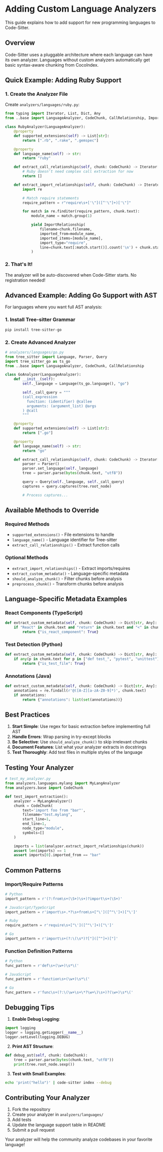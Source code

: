 # Adding Custom Language Analyzers

This guide explains how to add support for new programming languages to Code-Sitter.

## Overview

Code-Sitter uses a pluggable architecture where each language can have its own analyzer. Languages without custom analyzers automatically get basic syntax-aware chunking from CocoIndex.

## Quick Example: Adding Ruby Support

### 1. Create the Analyzer File

Create `analyzers/languages/ruby.py`:

```python
from typing import Iterator, List, Dict, Any
from ..base import LanguageAnalyzer, CodeChunk, CallRelationship, ImportRelationship

class RubyAnalyzer(LanguageAnalyzer):
    @property
    def supported_extensions(self) -> List[str]:
        return [".rb", ".rake", ".gemspec"]

    @property
    def language_name(self) -> str:
        return "ruby"

    def extract_call_relationships(self, chunk: CodeChunk) -> Iterator[CallRelationship]:
        # Ruby doesn't need complex call extraction for now
        return []

    def extract_import_relationships(self, chunk: CodeChunk) -> Iterator[ImportRelationship]:
        import re

        # Match require statements
        require_pattern = r"require\s+['\"]([^'\"]+)['\"]"

        for match in re.finditer(require_pattern, chunk.text):
            module_name = match.group(1)

            yield ImportRelationship(
                filename=chunk.filename,
                imported_from=module_name,
                imported_items=[module_name],
                import_type="require",
                line=chunk.text[:match.start()].count('\n') + chunk.start_line
            )
```

### 2. That's It!

The analyzer will be auto-discovered when Code-Sitter starts. No registration needed!

## Advanced Example: Adding Go Support with AST

For languages where you want full AST analysis:

### 1. Install Tree-sitter Grammar

```bash
pip install tree-sitter-go
```

### 2. Create Advanced Analyzer

```python
# analyzers/languages/go.py
from tree_sitter import Language, Parser, Query
import tree_sitter_go as ts_go
from ..base import LanguageAnalyzer, CodeChunk, CallRelationship

class GoAnalyzer(LanguageAnalyzer):
    def __init__(self):
        self._language = Language(ts_go.language(), "go")

        self._call_query = """
        (call_expression
          function: (identifier) @callee
          arguments: (argument_list) @args
        ) @call
        """

    @property
    def supported_extensions(self) -> List[str]:
        return [".go"]

    @property
    def language_name(self) -> str:
        return "go"

    def extract_call_relationships(self, chunk: CodeChunk) -> Iterator[CallRelationship]:
        parser = Parser()
        parser.set_language(self._language)
        tree = parser.parse(bytes(chunk.text, "utf8"))

        query = Query(self._language, self._call_query)
        captures = query.captures(tree.root_node)

        # Process captures...
```

## Available Methods to Override

### Required Methods

- `supported_extensions()` - File extensions to handle
- `language_name()` - Language identifier for Tree-sitter
- `extract_call_relationships()` - Extract function calls

### Optional Methods

- `extract_import_relationships()` - Extract imports/requires
- `extract_custom_metadata()` - Language-specific metadata
- `should_analyze_chunk()` - Filter chunks before analysis
- `preprocess_chunk()` - Transform chunks before analysis

## Language-Specific Metadata Examples

### React Components (TypeScript)
```python
def extract_custom_metadata(self, chunk: CodeChunk) -> Dict[str, Any]:
    if "React" in chunk.text and "return" in chunk.text and "<" in chunk.text:
        return {"is_react_component": True}
```

### Test Detection (Python)
```python
def extract_custom_metadata(self, chunk: CodeChunk) -> Dict[str, Any]:
    if any(p in chunk.text for p in ["def test_", "pytest", "unittest"]):
        return {"is_test_file": True}
```

### Annotations (Java)
```python
def extract_custom_metadata(self, chunk: CodeChunk) -> Dict[str, Any]:
    annotations = re.findall(r'@([A-Z][a-zA-Z0-9]*)', chunk.text)
    if annotations:
        return {"annotations": list(set(annotations))}
```

## Best Practices

1. **Start Simple**: Use regex for basic extraction before implementing full AST
2. **Handle Errors**: Wrap parsing in try-except blocks
3. **Be Selective**: Use `should_analyze_chunk()` to skip irrelevant chunks
4. **Document Features**: List what your analyzer extracts in docstrings
5. **Test Thoroughly**: Add test files in multiple styles of the language

## Testing Your Analyzer

```python
# test_my_analyzer.py
from analyzers.languages.mylang import MyLangAnalyzer
from analyzers.base import CodeChunk

def test_import_extraction():
    analyzer = MyLangAnalyzer()
    chunk = CodeChunk(
        text='import foo from "bar"',
        filename="test.mylang",
        start_line=1,
        end_line=1,
        node_type="module",
        symbols=[]
    )

    imports = list(analyzer.extract_import_relationships(chunk))
    assert len(imports) == 1
    assert imports[0].imported_from == "bar"
```

## Common Patterns

### Import/Require Patterns

```python
# Python
import_pattern = r'(?:from\s+(\S+)\s+)?import\s+(\S+)'

# JavaScript/TypeScript
import_pattern = r'import\s+.*?\s+from\s+["\']([^"\']+)["\']'

# Ruby
require_pattern = r'require\s+["\']([^"\']+)["\']'

# Go
import_pattern = r'import\s+(?:\(\s*)?["]([^"]+)["]'
```

### Function Definition Patterns

```python
# Python
func_pattern = r'def\s+(\w+)\s*\('

# JavaScript
func_pattern = r'function\s+(\w+)\s*\('

# Go
func_pattern = r'func\s+(?:\(\w+\s+\*?\w+\)\s+)?(\w+)\s*\('
```

## Debugging Tips

1. **Enable Debug Logging**:
```python
import logging
logger = logging.getLogger(__name__)
logger.setLevel(logging.DEBUG)
```

2. **Print AST Structure**:
```python
def debug_ast(self, chunk: CodeChunk):
    tree = parser.parse(bytes(chunk.text, "utf8"))
    print(tree.root_node.sexp())
```

3. **Test with Small Examples**:
```bash
echo 'print("hello")' | code-sitter index --debug
```

## Contributing Your Analyzer

1. Fork the repository
2. Create your analyzer in `analyzers/languages/`
3. Add tests
4. Update the language support table in README
5. Submit a pull request

Your analyzer will help the community analyze codebases in your favorite language!
